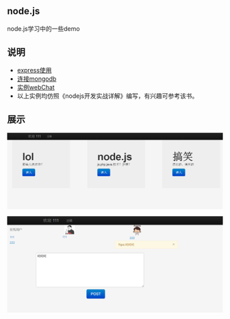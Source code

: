 ## node.js
node.js学习中的一些demo

## 说明
*  [express使用](https://github.com/gglinux/node.js/blob/master/express) 
*  [连接mongodb](https://github.com/gglinux/node.js/tree/master/mongodb)
*  [实例webChat](https://github.com/gglinux/node.js/tree/master/webchat)
*  以上实例均仿照《nodejs开发实战详解》编写，有兴趣可参考该书。


## 展示
![index](https://github.com/gglinux/node.js/blob/master/webChat/static/image/index.png)


![main](https://github.com/gglinux/node.js/blob/master/webChat/static/image/main.png)